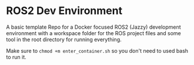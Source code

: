 # ROS2 Dev Environment

A basic template Repo for a Docker focused ROS2 (Jazzy) development environment with a workspace folder for the ROS project files and some tool in the root directory for running everything.

Make sure to `chmod +m enter_container.sh` so you don't need to used bash to run it.

